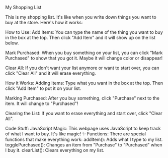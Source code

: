 My Shopping List

 This is my shopping list. It's like when you write down things you want to buy at the store. Here's how it works:

How to Use:
Add Items: You can type the name of the thing you want to buy in the box at the top. Then click "Add Item" and it will show up on the list below.

Mark Purchased: When you buy something on your list, you can click "Mark Purchased" to show that you got it. Maybe it will change color or disappear!

Clear All: If you don't want your list anymore or want to start over, you can click "Clear All" and it will erase everything.

How it Works:
Adding Items: Type what you want in the box at the top. Then click "Add Item" to put it on your list.

Marking Purchased: After you buy something, click "Purchase" next to the item. It will change to "Purchased"!

Clearing the List: If you want to erase everything and start over, click "Clear All".

Code Stuff:
JavaScript Magic: This webpage uses JavaScript to keep track of what I want to buy. It's like magic! ✨
Functions: There are special functions that make everything work:
addItem(): Adds what I type to my list.
togglePurchased(): Changes an item from "Purchase" to "Purchased" when I buy it.
clearList(): Clears everything on my list.



